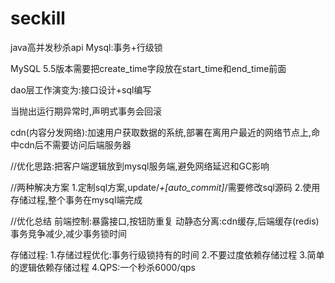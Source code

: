 # seckill
java高并发秒杀api
Mysql:事务+行级锁

MySQL 5.5版本需要把create_time字段放在start_time和end_time前面 

dao层工作演变为:接口设计+sql编写

当抛出运行期异常时,声明式事务会回滚

cdn(内容分发网络):加速用户获取数据的系统,部署在离用户最近的网络节点上,命中cdn后不需要访问后端服务器

//优化思路:把客户端逻辑放到mysql服务端,避免网络延迟和GC影响

//两种解决方案
1.定制sql方案,update/*+[auto_commit]*/需要修改sql源码
2.使用存储过程,整个事务在mysql端完成

//优化总结
前端控制:暴露接口,按钮防重复
动静态分离:cdn缓存,后端缓存(redis)
事务竞争减少,减少事务锁时间



存储过程:
1.存储过程优化:事务行级锁持有的时间
2.不要过度依赖存储过程
3.简单的逻辑依赖存储过程
4.QPS:一个秒杀6000/qps

